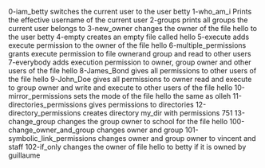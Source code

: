  0-iam_betty switches the current user to the user betty
1-who_am_i Prints the effective username of the current user
2-groups prints all groups the current user belongs to
3-new_owner changes the owner of the file hello to the user betty
4-empty creates an empty file called hello
5-execute adds execute permission to the owner of the file hello
6-multiple_permissions grants execute permission to file ownerand group and read to other users
7-everybody adds execution permission to owner, group owner and other users of the file hello
8-James_Bond gives all permissions to other users of the file hello
9-John_Doe gives all permissions to owner read and execute to group owner and write and execute to other users of the file hello
10-mirror_permissions sets the mode of the file hello the same as olleh
11-directories_permissions gives permissions to directories
12-directory_permissions creates directory my_dir with permissions 751
13-change_group changes the group owner to school for the file hello
100-change_owner_and_group changes owner and group
101-symbolic_link_permissions changes owner and group owner to vincent and staff
102-if_only changes the owner of file hello to betty if it is owned by guillaume
